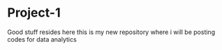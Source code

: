 # Project-1
Good stuff resides here
this is my new repository where i will be posting codes for data analytics
